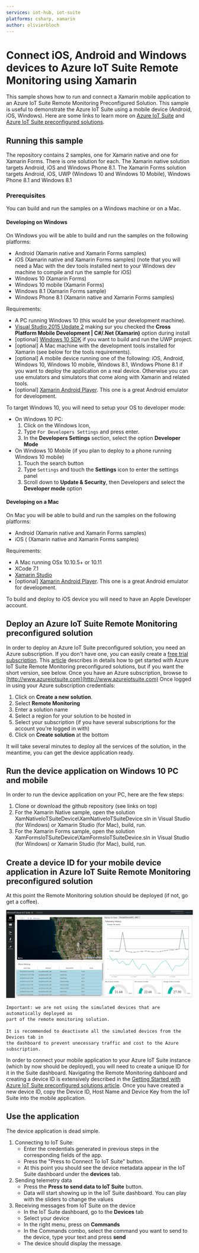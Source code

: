 ```yaml
---
services: iot-hub, iot-suite
platforms: csharp, xamarin
author: olivierbloch
---
```


# Connect iOS, Android and Windows devices to Azure IoT Suite Remote Monitoring using Xamarin
This sample shows how to run and connect a Xamarin mobile application to an Azure IoT Suite Remote Monitoring Preconfigured Solution.
This sample is useful to demonstrate the Azure IoT Suite using a mobile device (Android, iOS, Windows).
Here are some links to learn more on [Azure IoT Suite](https://azure.microsoft.com/en-us/documentation/suites/iot-suite/) and [Azure IoT Suite preconfigured solutions](https://azure.microsoft.com/en-us/documentation/articles/iot-suite-what-are-preconfigured-solutions/).

## Running this sample
The repository contains 2 samples, one for Xamarin native and one for Xamarin Forms. There is one solution for each.
The Xamarin native solution targets Android, iOS and Windows Phone 8.1.
The Xamarin Forms solution targets Android, iOS, UWP (Windows 10 and Windows 10 Mobile), Windows Phone 8.1 and Windows 8.1

### Prerequisites

You can build and run the samples on a Windows machine or on a Mac.

#### Developing on Windows 
On Windows you will be able to build and run the samples on the following platforms:

- Android (Xamarin native and Xamarin Forms samples)
- iOS (Xamarin native and Xamarin Forms samples) (note that you will need a Mac with the dev tools installed next to your Windows dev machine to compile and run the sample for iOS)
- Windows 10 (Xamarin Forms)
- Windows 10 mobile (Xamarin Forms)
- Windows 8.1 (Xamarin Forms sample)
- Windows Phone 8.1 (Xamarin native and Xamarin Forms samples)

Requirements:

- A PC running Windows 10 (this would be your development machine).
- [Visual Studio 2015 Update 2](https://www.visualstudio.com/) making sur you checked the **Cross Platform Mobile Development | C#/.Net (Xamarin)** option during install
- [optional] [Windows 10 SDK](https://dev.windows.com/en-US/downloads/windows-10-sdk) if you want to build and run the UWP project.
- [optional] A Mac machine with the development tools installed for Xamarin (see below for the tools requirements).
- [optional] A mobile device running one of the following: iOS, Android, Windows 10, Windows 10 mobile, Windows 8.1, Windows Phone 8.1 if you want to deploy the application on a real device. Otherwise you can use emulators and simulators that come along with Xamarin and related tools.
- [optional] [Xamarin Android Player](https://www.xamarin.com/android-player). This one is a great Android emulator for development. 

To target Windows 10, you will need to setup your OS to developer mode:

- On Windows 10 PC:
    1. Click on the Windows Icon, 
    1. Type `For Developers Settings` and press enter.
    1. In the **Developers Settings** section, select the option **Developer Mode**
- On Windows 10 Mobile (if you plan to deploy to a phone running Windows 10 mobile)
    1. Touch the search button
    1. Type `Settings` and touch the **Settings** icon to enter the settings panel
    1. Scroll down to **Update & Security**, then Developers and select the **Developer mode** option
      
#### Developing on a Mac
On Mac you will be able to build and run the samples on the following platforms:

- Android (Xamarin native and Xamarin Forms samples)
- iOS ( (Xamarin native and Xamarin Forms samples)

Requirements:

- A Mac running OSx 10.10.5+ or 10.11
- XCode 7.1
- [Xamarin Studio](https://www.xamarin.com/download)
- [optional] [Xamarin Android Player](https://www.xamarin.com/android-player). This one is a great Android emulator for development. 

To build and deploy to iOS device you will need to have an Apple Developer account.


## Deploy an Azure IoT Suite Remote Monitoring preconfigured solution

In order to deploy an Azure IoT Suite preconfigured solution, you need an Azure subscription. If you don't have one, you can easily create a [free trial subscription](https://azure.microsoft.com/en-us/free/).
This [article](https://azure.microsoft.com/en-us/documentation/articles/iot-suite-getstarted-preconfigured-solutions/) describes in details how to get started with Azure IoT Suite Remote Monitoring preconfigured solutions, but if you want the short version, see below.
Once you have an Azure subscription, browse to [http://www.azureiotsuite.com](http://www.azureiotsuite.com)
Once logged in using your Azure subscription credentials:

1. Click on **Create a new solution**.
1. Select **Remote Monitoring**
1. Enter a solution name
1. Select a region for your solution to be hosted in
1. Select your subscription (if you have several subscriptions for the account you're logged in with)
1. Click on **Create solution** at the bottom

It will take several minutes to deploy all the services of the solution, in the meantime, you can get the device application ready.

## Run the device application on Windows 10 PC and mobile

In order to run the device application on your PC, here are the few steps:

1. Clone or download the github repository (see links on top)
1. For the Xamarin Native sample, open the solution XamNativeIoTSuiteDevice\XamNativeIoTSuiteDevice.sln in Visual Studio (for Windows) or Xamarin Studio (for Mac), build, run.
1. For the Xamarin Forms sample, open the solution XamFormsIoTSuiteDevice\XamFormsIoTSuiteDevice.sln in Visual Studio (for Windows) or Xamarin Studio (for Mac), build, run.

## Create a device ID for your mobile device application in Azure IoT Suite Remote Monitoring preconfigured solution

At this point the Remote Monitoring solution should be deployed (if not, go get a coffee).

![](https://raw.githubusercontent.com/Azure-Samples/iot-hub-dotnet-uwp-remote-monitoring/master/Media/IoTSuiteSolution.PNG)

```
Important: we are not using the simulated devices that are automatically deployed as 
part of the remote monitoring solution. 

It is recommended to deactivate all the simulated devices from the Devices tab in 
the dashboard to prevent unecessary traffic and cost to the Azure subscription.
```

In order to connect your mobile application to your Azure IoT Suite instance (which by now should be deployed), you will need to create a unique ID for it in the Suite dashboard.
Navigating the Remote Monitoring dahboard and creating a device ID is extensively described in the [Getting Started with Azure IoT Suite preconfigured solutions article](https://azure.microsoft.com/en-us/documentation/articles/iot-suite-getstarted-preconfigured-solutions/).
Once you have created a new device ID, copy the Device ID, Host Name and Device Key from the IoT Suite into the mobile application.

## Use the application

The device application is dead simple.

1. Connecting to IoT Suite:
    - Enter the credentials generated in previous steps in the corresponding fields of the app.
    - Press the "Press to Connect To IoT Suite" button.
    - At this point you should see the device metadata appear in the IoT Suite dashboard under the **devices** tab.
1. Sending telemetry data
    - Press the **Press to send data to IoT Suite** button.
    - Data will start showing up in the IoT Suite dashboard. You can play with the sliders to change the values
1. Receiving messages from IoT Suite on the device
    - In the IoT Suite dashboard, go to the **Devices** tab
    - Select your device
    - In the right menu, press on **Commands**
    - In the Commands combo, select the command you want to send to the device, type your text and press **send**
    - The device should display the message.
